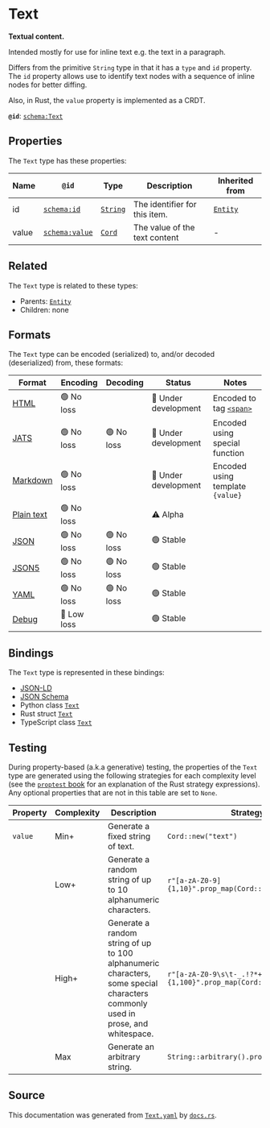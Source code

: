 # Text

**Textual content.**

Intended mostly for use for inline text e.g. the text in a paragraph.

Differs from the primitive `String` type in that it has a `type` and `id` property.
The `id` property allows use to identify text nodes with a sequence of inline nodes
for better diffing.

Also, in Rust, the `value` property is implemented as a CRDT.


**`@id`**: [`schema:Text`](https://schema.org/Text)

## Properties

The `Text` type has these properties:

| Name  | `@id`                                      | Type                                                                                            | Description                   | Inherited from                                                                                   |
| ----- | ------------------------------------------ | ----------------------------------------------------------------------------------------------- | ----------------------------- | ------------------------------------------------------------------------------------------------ |
| id    | [`schema:id`](https://schema.org/id)       | [`String`](https://github.com/stencila/stencila/blob/main/docs/reference/schema/data/string.md) | The identifier for this item. | [`Entity`](https://github.com/stencila/stencila/blob/main/docs/reference/schema/other/entity.md) |
| value | [`schema:value`](https://schema.org/value) | [`Cord`](https://github.com/stencila/stencila/blob/main/docs/reference/schema/data/cord.md)     | The value of the text content | -                                                                                                |

## Related

The `Text` type is related to these types:

- Parents: [`Entity`](https://github.com/stencila/stencila/blob/main/docs/reference/schema/other/entity.md)
- Children: none

## Formats

The `Text` type can be encoded (serialized) to, and/or decoded (deserialized) from, these formats:

| Format                                                                                        | Encoding      | Decoding     | Status                 | Notes                                                                                     |
| --------------------------------------------------------------------------------------------- | ------------- | ------------ | ---------------------- | ----------------------------------------------------------------------------------------- |
| [HTML](https://github.com/stencila/stencila/blob/main/docs/reference/formats/html.md)         | 🟢 No loss     |              | 🚧 Under development    | Encoded to tag [`<span>`](https://developer.mozilla.org/en-US/docs/Web/HTML/Element/span) |
| [JATS](https://github.com/stencila/stencila/blob/main/docs/reference/formats/jats.md)         | 🟢 No loss     | 🟢 No loss    | 🚧 Under development    | Encoded using special function                                                            |
| [Markdown](https://github.com/stencila/stencila/blob/main/docs/reference/formats/markdown.md) | 🟢 No loss     |              | 🚧 Under development    | Encoded using template `{value}`                                                          |
| [Plain text](https://github.com/stencila/stencila/blob/main/docs/reference/formats/text.md)   | 🟢 No loss     |              | ⚠️ Alpha               |                                                                                           |
| [JSON](https://github.com/stencila/stencila/blob/main/docs/reference/formats/json.md)         | 🟢 No loss     | 🟢 No loss    | 🟢 Stable               |                                                                                           |
| [JSON5](https://github.com/stencila/stencila/blob/main/docs/reference/formats/json5.md)       | 🟢 No loss     | 🟢 No loss    | 🟢 Stable               |                                                                                           |
| [YAML](https://github.com/stencila/stencila/blob/main/docs/reference/formats/yaml.md)         | 🟢 No loss     | 🟢 No loss    | 🟢 Stable               |                                                                                           |
| [Debug](https://github.com/stencila/stencila/blob/main/docs/reference/formats/debug.md)       | 🔷 Low loss    |              | 🟢 Stable               |                                                                                           |

## Bindings

The `Text` type is represented in these bindings:

- [JSON-LD](https://stencila.dev/Text.jsonld)
- [JSON Schema](https://stencila.dev/Text.schema.json)
- Python class [`Text`](https://github.com/stencila/stencila/blob/main/python/python/stencila/types/text.py)
- Rust struct [`Text`](https://github.com/stencila/stencila/blob/main/rust/schema/src/types/text.rs)
- TypeScript class [`Text`](https://github.com/stencila/stencila/blob/main/typescript/src/types/Text.ts)

## Testing

During property-based (a.k.a generative) testing, the properties of the `Text` type are generated using the following strategies for each complexity level (see the [`proptest` book](https://proptest-rs.github.io/proptest/) for an explanation of the Rust strategy expressions). Any optional properties that are not in this table are set to `None`.

| Property | Complexity | Description                                                                                                                    | Strategy                                                       |
| -------- | ---------- | ------------------------------------------------------------------------------------------------------------------------------ | -------------------------------------------------------------- |
| `value`  | Min+       | Generate a fixed string of text.                                                                                               | `Cord::new("text")`                                            |
|          | Low+       | Generate a random string of up to 10 alphanumeric characters.                                                                  | `r"[a-zA-Z0-9]{1,10}".prop_map(Cord::new)`                     |
|          | High+      | Generate a random string of up to 100 alphanumeric characters, some special characters commonly used in prose, and whitespace. | `r"[a-zA-Z0-9\s\t-_.!?*+-/()'<>=]{1,100}".prop_map(Cord::new)` |
|          | Max        | Generate an arbitrary string.                                                                                                  | `String::arbitrary().prop_map(Cord::new)`                      |

## Source

This documentation was generated from [`Text.yaml`](https://github.com/stencila/stencila/blob/main/schema/Text.yaml) by [`docs.rs`](https://github.com/stencila/stencila/blob/main/rust/schema-gen/src/docs.rs).